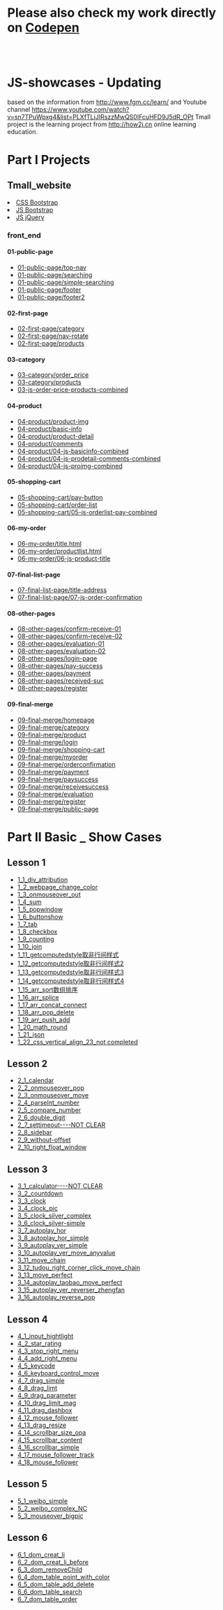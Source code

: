 <h1>Please also check my work directly on <a href="https://codepen.io/puddlejumper26/" target="_blank">Codepen</a> </h1>
<br><br>

 # JS-showcases  - Updating
  based on the information from http://www.fgm.cc/learn/ and Youtube channel https://www.youtube.com/watch?v=sn7TPuWpxg4&list=PLXfTLiJIRszzMwQS0IFcuHFD9J5dR_OPt
  Tmall project is the learning project from http://how2j.cn online learning education.

# Part I Projects
<h2>Tmall_website</h2>
    <li><a href="projects/tmall_website/css" target="_blank">CSS Bootstrap</a></li>
    <li><a href="projects/tmall_website/js/bootstrap" target="_blank">JS Bootstrap</a></li>
    <li><a href="projects/tmall_website/js/jquery" target="_blank">JS jQuery</a></li>
    <h3>front_end</h3>
        <h4>01-public-page</h4>
            <ul>
                <li><a href="projects/tmall_website/front_end/01-public-page/top-nav.html" target="_blank">01-public-page/top-nav</a></li>
                <li><a href="projects/tmall_website/front_end/01-public-page/searching.html" target="_blank">01-public-page/searching</a></li>
                <li><a href="projects/tmall_website/front_end/01-public-page/simple-searching.html" target="_blank">01-public-page/simple-searching</a></li>
                <li><a href="projects/tmall_website/front_end/01-public-page/footer.html" target="_blank">01-public-page/footer</a></li>
                <li><a href="projects/tmall_website/front_end/01-public-page/footer2.html" target="_blank">01-public-page/footer2</a></li>
            </ul>
        <h4>02-first-page</h4>
            <ul>
                <li><a href="projects/tmall_website/front_end/02-first-page/category.html" target="_blank">02-first-page/category</a></li>
                <li><a href="projects/tmall_website/front_end/02-first-page/nav-rotate.html" target="_blank">02-first-page/nav-rotate</a></li>
                <li><a href="projects/tmall_website/front_end/02-first-page/products.html" target="_blank">02-first-page/products</a></li>
            </ul>
        <h4>03-category</h4>
            <ul>
                <li><a href="projects/tmall_website/front_end/03-category/order-price.html" target="_blank">03-category/order_price</a></li>
                <li><a href="projects/tmall_website/front_end/03-category/products.html" target="_blank">03-category/products</a></li>
                <li><a href="projects/tmall_website/front_end/03-category/03-js-order-price-products.html" target="_blank">03-js-order-price-products-combined</a></li>
            </ul>
        <h4>04-product</h4>
            <ul>
                <li><a href="projects/tmall_website/front_end/04-product/product-img.html" target="_blank">04-product/product-img</a></li>
                <li><a href="projects/tmall_website/front_end/04-product/basic-info.html" target="_blank">04-product/basic-info</a></li>
                <li><a href="projects/tmall_website/front_end/04-product/product-detail.html" target="_blank">04-product/product-detail</a></li>
                <li><a href="projects/tmall_website/front_end/04-product/comments.html" target="_blank">04-product/comments</a></li>
                <li><a href="projects/tmall_website/front_end/04-product/04-js-basicinfo.html" target="_blank">04-product/04-js-basicinfo-combined</a></li>
                <li><a href="projects/tmall_website/front_end/04-product/04-js-prodetail-comments.html" target="_blank">04-product/04-js-prodetail-comments-combined</a></li>
                <li><a href="projects/tmall_website/front_end/04-product/04-js-proimg.html" target="_blank">04-product/04-js-proimg-combined</a></li>
            </ul>   
        <h4>05-shopping-cart</h4>
            <ul>
                <li><a href="projects/tmall_website/front_end/05-shopping-cart/pay-button.html" target="_blank">05-shopping-cart/pay-button</a></li>
                <li><a href="projects/tmall_website/front_end/05-shopping-cart/order-list.html" target="_blank">05-shopping-cart/order-list</a></li>
                <li><a href="projects/tmall_website/front_end/05-shopping-cart/05-js-orderlist-pay.html" target="_blank">05-shopping-cart/05-js-orderlist-pay-combined</a></li>
            </ul>
        <h4>06-my-order</h4>
            <ul>
                <li><a href="projects/tmall_website/front_end/06-my-order/title.html" target="_blank">06-my-order/title.html</a></li>
                <li><a href="projects/tmall_website/front_end/06-my-order/productlist.html" target="_blank">06-my-order/productlist.html</a></li>
                <li><a href="projects/tmall_website/front_end/06-my-order/06-js-product-title.html" target="_blank">06-my-order/06-js-product-title</a></li>
            </ul>
        <h4>07-final-list-page</h4>
            <ul>
                <li><a href="projects/tmall_website/front_end/07-final-list-page/title-address.html" target="_blank">07-final-list-page/title-address</a></li>
                <li><a href="projects/tmall_website/front_end/07-final-list-page/07-js-order-confirmation.html" target="_blank">07-final-list-page/07-js-order-confirmation</a></li>
            </ul>
        <h4>08-other-pages</h4>
            <ul>
                <li><a href="projects/tmall_website/front_end/08-other-pages/confirm-receive-01.html" target="_blank">08-other-pages/confirm-receive-01</a></li>
                <li><a href="projects/tmall_website/front_end/08-other-pages/confirm-receive-02.html" target="_blank">08-other-pages/confirm-receive-02</a></li>
                <li><a href="projects/tmall_website/front_end/08-other-pages/evaluation-01.html" target="_blank">08-other-pages/evaluation-01</a></li>
                <li><a href="projects/tmall_website/front_end/08-other-pages/evaluation-02.html" target="_blank">08-other-pages/evaluation-02</a></li>
                <li><a href="projects/tmall_website/front_end/08-other-pages/login-page.html" target="_blank">08-other-pages/login-page</a></li>
                <li><a href="projects/tmall_website/front_end/08-other-pages/pay-success.html" target="_blank">08-other-pages/pay-success</a></li>
                <li><a href="projects/tmall_website/front_end/08-other-pages/payment.html" target="_blank">08-other-pages/payment</a></li>
                <li><a href="projects/tmall_website/front_end/08-other-pages/received-suc.html" target="_blank">08-other-pages/received-suc</a></li>
                <li><a href="projects/tmall_website/front_end/08-other-pages/register.html" target="_blank">08-other-pages/register</a></li>
            </ul>
        <h4>09-final-merge</h4>
            <ul>
                <li><a href="projects/tmall_website/front_end/09-final-merge/homepage.html" target="_blank">09-final-merge/homepage</a></li>
                <li><a href="projects/tmall_website/front_end/09-final-merge/category.html" target="_blank">09-final-merge/category</a></li>
                <li><a href="projects/tmall_website/front_end/09-final-merge/product.html" target="_blank">09-final-merge/product</a></li>
                <li><a href="projects/tmall_website/front_end/09-final-merge/login.html" target="_blank">09-final-merge/login</a></li>
                <li><a href="projects/tmall_website/front_end/09-final-merge/shoppingcart.html" target="_blank">09-final-merge/shopping-cart</a></li>
                <li><a href="projects/tmall_website/front_end/09-final-merge/myorder.html" target="_blank">09-final-merge/myorder</a></li>
                <li><a href="projects/tmall_website/front_end/09-final-merge/orderconfirmation.html" target="_blank">09-final-merge/orderconfirmation</a></li>
                <li><a href="projects/tmall_website/front_end/09-final-merge/payment.html" target="_blank">09-final-merge/payment</a></li>
                <li><a href="projects/tmall_website/front_end/09-final-merge/paysuccess.html" target="_blank">09-final-merge/paysuccess</a></li>
                <li><a href="projects/tmall_website/front_end/09-final-merge/receivesuccess.html" target="_blank">09-final-merge/receivesuccess</a></li>
                <li><a href="projects/tmall_website/front_end/09-final-merge/evalution.html" target="_blank">09-final-merge/evaluation</a></li>
                <li><a href="projects/tmall_website/front_end/09-final-merge/register.html" target="_blank">09-final-merge/register</a></li>                
                <li><a href="projects/tmall_website/front_end/09-final-merge/public-page.html" target="_blank">09-final-merge/public-page</a></li>
            </ul>

# Part II Basic _ Show Cases
<h2>Lesson 1</h2>
        <ul>
            <li><a href="basic_showcases/lesson1/1_1_div_attribution.html" target="blank">1_1_div_attribution</a></li>
            <li><a href="basic_showcases/lesson1/1_2_webpage_change_color.html" target="blank">1_2_webpage_change_color</a></li>
            <li><a href="basic_showcases/lesson1/1_3_onmouseover_out.html" target="blank">1_3_onmouseover_out</a></li>
            <li><a href="basic_showcases/lesson1/1_4_sum.html" target="blank">1_4_sum</a></li>
            <li><a href="basic_showcases/lesson1/1_5_popwindow.html" target="blank">1_5_popwindow</a></li>
            <li><a href="basic_showcases/lesson1/1_6_buttonshow.html" target="blank">1_6_buttonshow</a></li>
            <li><a href="basic_showcases/lesson1/1_7_tab.html" target="blank">1_7_tab</a></li>
            <li><a href="basic_showcases/lesson1/1_8_checkbox.html" target="blank">1_8_checkbox</a></li>
            <li><a href="basic_showcases/lesson1/1_9_counting.html" target="blank">1_9_counting</a></li>
            <li><a href="basic_showcases/lesson1/1_10_join.html" target="blank">1_10_join</a></li>
            <li><a href="basic_showcases/lesson1/1_11_getcomputedstyle取非行间样式.html" target="blank">1_11_getcomputedstyle取非行间样式 </a></li>
            <li><a href="basic_showcases/lesson1/1_12_getcomputedstyle取非行间样式2.html" target="blank">1_12_getcomputedstyle取非行间样式2 </a></li>
            <li><a href="basic_showcases/lesson1/1_13_getcomputedstyle取非行间样式3.html" target="blank">1_13_getcomputedstyle取非行间样式3 </a></li>
            <li><a href="basic_showcases/lesson1/1_14_getcomputedstyle取非行间样式4.html" target="blank">1_14_getcomputedstyle取非行间样式4 </a></li>
            <li><a href="basic_showcases/lesson1/1_15_arr_sort数组排序.html" target="blank">1_15_arr_sort数组排序</a></li>
            <li><a href="basic_showcases/lesson1/1_16_arr_splice.html" target="blank">1_16_arr_splice</a></li>
            <li><a href="basic_showcases/lesson1/1_17_arr_concat_connect.html" target="blank">1_17_arr_concat_connect</a></li>
            <li><a href="basic_showcases/lesson1/1_18_arr_pop_delete.html" target="blank">1_18_arr_pop_delete</a></li>
            <li><a href="basic_showcases/lesson1/1_19_arr_push_add.html" target="blank">1_19_arr_push_add</a></li>
            <li><a href="basic_showcases/lesson1/1_20_math_round.html" target="_blank">1_20_math_round</a></li>
            <li><a href="basic_showcases/lesson1/1_21_json.html" target="_blank">1_21_json</a></li>
            <li><a href="basic_showcases/lesson1/1_22_css_vertical_align_23_not completed.html" target="_blank">1_22_css_vertical_align_23_not completed</a></li>
        </ul>
    <h2>Lesson 2</h2>
        <ul>
            <li><a href="basic_showcases/lesson2/2_1_calendar.html" target="blank">2_1_calendar</a></li>
            <li><a href="basic_showcases/lesson2/2_2_onmouseover_pop.html" target="blank">2_2_onmouseover_pop</a></li>
            <li><a href="basic_showcases/lesson2/2_3_onmouseover_move.html" target="blank">2_3_onmouseover_move</a></li>
            <li><a href="basic_showcases/lesson2/2_4_parseInt_number.html" target="blank">2_4_parseInt_number</a></li>
            <li><a href="basic_showcases/lesson2/2_5_compare_number.html" target="blank">2_5_compare_number</a></li>
            <li><a href="basic_showcases/lesson2/2_6_double_digit.html" target="blank">2_6_double_digit</a></li>
            <li><a href="basic_showcases/lesson2/2_7_settimeout.html" target="blank">2_7_settimeout----NOT CLEAR</a></li>
            <li><a href="basic_showcases/lesson2/2_8_sidebar.html" target="blank">2_8_sidebar</a></li>
            <li><a href="basic_showcases/lesson2/2_9_without-offset.html" target="blank">2_9_without-offset</a></li>
            <li><a href="basic_showcases/lesson2/2_10_right_float_window.html">2_10_right_float_window</a></li>
        </ul>
    <h2>Lesson 3</h2>
        <ul>
            <li><a href="basic_showcases/lesson3/3_1_calculator.html" target="blank">3_1_calculator----NOT CLEAR</a></li>
            <li><a href="basic_showcases/lesson3/3_2_countdown.html" target="blank">3_2_countdown</a></li>
            <li><a href="basic_showcases/lesson3/3_3_clock.html" target="blank">3_3_clock</a></li>
            <li><a href="basic_showcases/lesson3/3_4_clock_pic.html" target="blank">3_4_clock_pic</a></li>
            <li><a href="basic_showcases/lesson3/3_5_clock_silver_complex.html" target="blank">3_5_clock_silver_complex</a></li>
            <li><a href="basic_showcases/lesson3/3_6_clock_silver-simple.html" target="blank">3_6_clock_silver-simple</a></li>
            <li><a href="basic_showcases/lesson3/3_7_autoplay_hor.html" target="blank">3_7_autoplay_hor</a></li>
            <li><a href="basic_showcases/lesson3/3_8_autoplay_hor_simple.html" target="blank">3_8_autoplay_hor_simple</a></li>
            <li><a href="basic_showcases/lesson3/3_9_autoplay_ver_simple.html" target="blank">3_9_autoplay_ver_simple</a></li>
            <li><a href="basic_showcases/lesson3/3_10_autoplay_ver_move_anyvalue.html" target="blank">3_10_autoplay_ver_move_anyvalue</a></li>
            <li><a href="basic_showcases/lesson3/3_11_move_chain.html" target="blank">3_11_move_chain</a></li>
            <li><a href="basic_showcases/lesson3/3_12_tudou_right_corner_click_move_chain.html" target="_blank">3_12_tudou_right_corner_click_move_chain</a></li>
            <li><a href="basic_showcases/lesson3/3_13_move_perfect.html" target="_blank">3_13_move_perfect</a></li>
            <li><a href="basic_showcases/lesson3/3_14_autoplay_taobao_move_perfect.html" target="_blank">3_14_autoplay_taobao_move_perfect</a></li>
            <li><a href="basic_showcases/lesson3/3_15_autoplay_ver_reverser_zhengfan.html" target="_blank">3_15_autoplay_ver_reverser_zhengfan</a></li>
            <li><a href="basic_showcases/lesson3/3_16_autoplay_reverse_pop.html" target="_blank">3_16_autoplay_reverse_pop</a></li>
        </ul>
        <h2>Lesson 4</h2>
        <ul>
            <li><a href="basic_showcases/lesson4/4_1_input_hightlight.html" target="_blank">4_1_input_hightlight</a></li>
            <li><a href="basic_showcases/lesson4/4_2_star_rating.html" target="_blank">4_2_star_rating</a></li>
            <li><a href="basic_showcases/lesson4/4_3_stop_right_menu.html">4_3_stop_right_menu</a></li>
            <li><a href="basic_showcases/lesson4/4_4_add_right_menu.html" target="_blank">4_4_add_right_menu</a></li>
            <li><a href="basic_showcases/lesson4/4_5_keycode.html" target="_blank">4_5_keycode</a></li>
            <li><a href="basic_showcases/lesson4/4_6_keyboard_control_move.html"target="_blank">4_6_keyboard_control_move</a></li>
            <li><a href="basic_showcases/lesson4/4_7_drag_simple.html" target="_blank">4_7_drag_simple</a></li>
            <li><a href="basic_showcases/lesson4/4_8_drag_limt.html" target="_blank">4_8_drag_limt</a></li>
            <li><a href="basic_showcases/lesson4/4_9_drag_parameter.html" target="_blank">4_9_drag_parameter</a></li>
            <li><a href="basic_showcases/lesson4/4_10_drag_limit_mag.html" target="_blank">4_10_drag_limit_mag</a></li>
            <li><a href="basic_showcases/lesson4/4_11_drag_dashbox.html" target="_blank">4_11_drag_dashbox</a></li>
            <li><a href="basic_showcases/lesson4/4_12_mouse_follower.html">4_12_mouse_follower</a></li>
            <li><a href="basic_showcases/lesson4/4_13_drag_resize.html" target="_blank">4_13_drag_resize</a></li>
            <li><a href="basic_showcases/lesson4/4_14_scrollbar_size_opa.html" target="_blank">4_14_scrollbar_size_opa</a></li>
            <li><a href="basic_showcases/lesson4/4_15_scrollbar_content.html" target="_blank">4_15_scrollbar_content</a></li>
            <li><a href="basic_showcases/lesson4/4_16_scrollbar_simple.html" target="_blank">4_16_scrollbar_simple</a></li>
            <li><a href="basic_showcases/lesson4/4_17_mouse_follower_track.html" target="_blank">4_17_mouse_follower_track</a></li>
            <li><a href="basic_showcases/lesson4/4_18_mouse_follower.html" target="_blank">4_18_mouse_follower</a></li>
        </ul>
        <h2>Lesson 5</h2>
        <ul>
            <li><a href="basic_showcases/lesson5/5_1_weibo_simple.html" target="_blank">5_1_weibo_simple</a></li>
            <li><a href="basic_showcases/lesson5/5_2_weibo_complex_NC.html" target="_blank">5_2_weibo_complex_NC</a></li>
            <li><a href="basic_showcases/lesson5/5_3_mouseover_bigpic.html" target="_blank">5_3_mouseover_bigpic</a></li>
        </ul>
        <h2>Lesson 6</h2>
        <ul>
            <li><a href="basic_showcases/lesson6/6_1_dom_creat_li.html" target="_blank">6_1_dom_creat_li</a></li>
            <li><a href="basic_showcases/lesson6/6_2_dom_creat_li_before.html" target="_blank">6_2_dom_creat_li_before</a></li>
            <li><a href="basic_showcases/lesson6/6_3_dom_removeChild.html" target="_blank">6_3_dom_removeChild</a></li>
            <li><a href="basic_showcases/lesson6/6_4_dom_table_point_with_color.html" target="_blank">6_4_dom_table_point_with_color</a></li>
            <li><a href="basic_showcases/lesson6/6_5_dom_table_add_delete.html" target="_blank">6_5_dom_table_add_delete</a></li>
            <li><a href="basic_showcases/lesson6/6_6_dom_table_search.html" target="_blank">6_6_dom_table_search</a></li>
            <li><a href="basic_showcases/lesson6/6_7_dom_table_order.html" target="_blank">6_7_dom_table_order</a></li>
        </ul>



